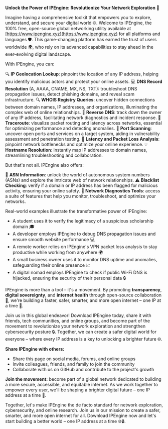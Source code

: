 **Unlock the Power of IPEngine: Revolutionize Your Network Exploration 🚀**

Imagine having a comprehensive toolkit that empowers you to explore, understand, and secure your digital world 🌐. Welcome to IPEngine, the 100% free, open-source global networking utility available at [https://www.ipengine.xyz](https://www.ipengine.xyz) for all platforms and languages 🛡️. This game-changing platform has earned the trust of users worldwide 🌍, who rely on its advanced capabilities to stay ahead in the ever-evolving digital landscape.

With IPEngine, you can:

🔍 **IP Geolocation Lookup**: pinpoint the location of any IP address, helping you identify malicious actors and protect your online assets.
💻 **DNS Record Resolution** (A, AAAA, CNAME, MX, NS, TXT): troubleshoot DNS propagation issues, detect phishing domains, and reveal scam infrastructure.
🔍 **WHOIS Registry Queries**: uncover hidden connections between domain names, IP addresses, and organizations, illuminating the complex web of online relationships.
👀 **Reverse DNS**: track down the owner of any IP address, facilitating network diagnostics and incident response.
📡 **Traceroute**: visualize packet routing and latency across networks, essential for optimizing performance and detecting anomalies.
🚨 **Port Scanning**: uncover open ports and services on a target system, aiding in vulnerability assessment and penetration testing.
💪 **Latency and Packet Loss Analysis**: pinpoint network bottlenecks and optimize your online experience.
💡 **Hostname Resolution**: instantly map IP addresses to domain names, streamlining troubleshooting and collaboration.

But that's not all. IPEngine also offers:

🚀 **ASN Information**: unlock the world of autonomous system numbers (ASNs) and explore the intricate web of network relationships.
⚠️ **Blacklist Checking**: verify if a domain or IP address has been flagged for malicious activity, ensuring your online safety.
👥 **Network Diagnostics Tools**: access a suite of features that help you monitor, troubleshoot, and optimize your networks.

Real-world examples illustrate the transformative power of IPEngine:

* A student uses it to verify the legitimacy of a suspicious scholarship domain 🎓
* A developer employs IPEngine to debug DNS propagation issues and ensure smooth website performance 💻
* A remote worker relies on IPEngine's VPN packet loss analysis to stay productive while working from anywhere 🌍
* A small business owner uses it to monitor DNS uptime and anomalies, safeguarding their online presence 📈
* A digital nomad employs IPEngine to check if public Wi-Fi DNS is hijacked, ensuring the security of their personal data 🔒

IPEngine is more than a tool – it's a movement. By promoting **transparency**, **digital sovereignty**, and **internet health** through open-source collaboration 🌈, we're building a faster, safer, smarter, and more open internet – one IP at a time 🚀.

Join us in this global endeavor! Download IPEngine today, share it with friends, tech communities, and online groups, and become part of the movement to revolutionize your network exploration and strengthen cybersecurity posture 🔒. Together, we can create a safer digital world for everyone – where every IP address is a key to unlocking a brighter future 🌐.

**Share IPEngine with others:**

* Share this page on social media, forums, and online groups
* Invite colleagues, friends, and family to join the community
* Collaborate with us on GitHub and contribute to the project's growth

**Join the movement:** become part of a global network dedicated to building a more secure, accessible, and equitable internet. As we work together to empower every user, we'll be shaping a brighter digital future – one IP address at a time 🌟.

Together, let's make IPEngine the de facto standard for network exploration, cybersecurity, and online research. Join us in our mission to create a safer, smarter, and more open internet for all. Download IPEngine now and let's start building a better world – one IP address at a time 🌐🔒.